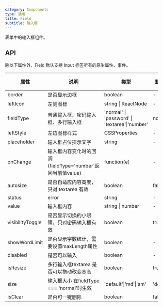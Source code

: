 ```yaml
---
category: Components
type: 通用
title: Field
subtitle: 输入框
---
```


表单中的输入框组件。

## API

除以下属性外，Field 默认支持 Input 标签所有的原生属性、事件。

| 属性 | 说明 | 类型 | 默认值 | 版本 |
| --- | --- | --- | --- | --- |
| border | 是否显示边框 | boolean | - |  |
| leftIcon | 左侧图标 | string \| ReactNode | - |  |
| fieldType | 普通输入框、密码输入框、多行输入框 | 'normal' \| 'password' \| 'textarea'\|'number' | normal |  |
| leftStyle | 左边图标样式 | CSSProperties | - |  |
| placeholder | 输入框占位提示文字 | string | - |  |
| onChange | 输入框内容变化时的回调(fieldType='number'返回当前值value) | function(e) | - |  |
| autosize | 是否自适应内容高度，只对 textarea 有效 | boolean | false |  |
| status | error | string | - |  |
| value | 输入框内容 | string \| number | - |  |
| visibilityToggle | 是否显示切换的小眼睛，只对密码输入框有效 | boolean | true |  |
| showWordLimit | 是否显示字数统计，需要设置maxLength属性 | boolean | - |  |
| disabled | 是否可以输入 | boolean | - |  |
|isResize|多行输入框textarea 是否可以拖动改变宽高|boolean|true|
|size|输入框大小 在fieldType === 'normal'时生效|'default'\|'md'\|'sm'|'default'|
|isClear|是否可一键删除|boolean|false|
